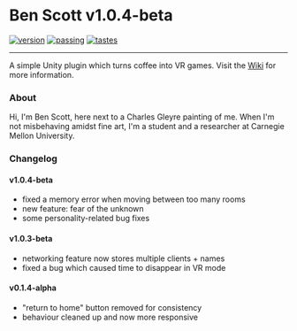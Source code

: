
Ben Scott v1.0.4-beta
=====================
[![version]][release]
[![passing]][website]
[![tastes]][github]

---
[mit]: <http://img.shields.io/:license-MIT-blue.svg>
[license]: <http://bescott.mit-license.org>
[version]: <https://img.shields.io/badge/version-1.0.4--beta-blue.svg>
[release]: <https://github.com/evan-erdos/evan-erdos.github.io/releases/>
[passing]: <https://img.shields.io/badge/GPA-passing-brightgreen.svg>
[website]: <http://bescott.org/>
[tastes]: <https://img.shields.io/badge/cultural_references-out_of_date-orange.svg>
[github]: <https://github.com/evan-erdos/>

A simple Unity plugin which turns coffee into VR games.
Visit the [Wiki][website] for more information.


### About ###
Hi, I'm Ben Scott, here next to a Charles Gleyre painting of me.
When I'm not misbehaving amidst fine art,
I'm a student and a researcher at Carnegie Mellon University.

### Changelog ###

#### v1.0.4-beta ####
- fixed a memory error when moving between too many rooms
- new feature: fear of the unknown
- some personality-related bug fixes

#### v1.0.3-beta ####
- networking feature now stores multiple clients + names
- fixed a bug which caused time to disappear in VR mode

#### v0.1.4-alpha ####
- "return to home" button removed for consistency
- behaviour cleaned up and now more responsive
